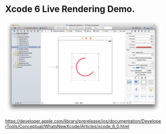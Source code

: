 Xcode 6 Live Rendering Demo.
=============

![ScreenShot](https://raw.githubusercontent.com/c0ming/LiveRenderingDemo/master/ScreenShot.png)

https://developer.apple.com/library/prerelease/ios/documentation/DeveloperTools/Conceptual/WhatsNewXcode/Articles/xcode_6_0.html
